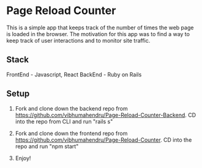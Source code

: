 # Page Reload Counter
This is a simple app that keeps track of the number of times the web page is loaded in the browser. The motivation for this app was to find a way to keep track of user interactions and to monitor site traffic.

## Stack
FrontEnd - Javascript, React
BackEnd - Ruby on Rails

## Setup
1. Fork and clone down the backend repo from https://github.com/vibhumahendru/Page-Reload-Counter-Backend. CD into the repo from CLI and run "rails s"

2. Fork and clone down the frontend repo from https://github.com/vibhumahendru/Page-Reload-Counter. CD into the repo and run "npm start"

3. Enjoy!

